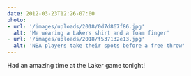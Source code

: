 ```yaml
---
date: 2012-03-23T12:26-07:00
photo:
- url: '/images/uploads/2018/0d7d867f86.jpg'
  alt: 'Me wearing a Lakers shirt and a foam finger'
- url: '/images/uploads/2018/f537132e13.jpg'
  alt: 'NBA players take their spots before a free throw'
---
```

Had an amazing time at the Laker game tonight!
